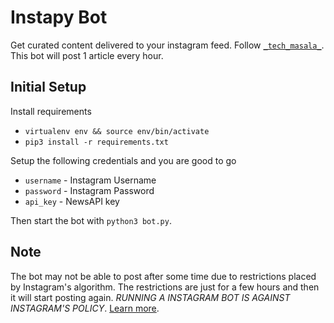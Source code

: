 # Instapy Bot
Get curated content delivered to your instagram feed. Follow [`_tech_masala_`](https://www.instagram.com/_tech_masala_/).
This bot will post 1 article every hour. 
## Initial Setup
Install requirements
- `virtualenv env && source env/bin/activate`
- `pip3 install -r requirements.txt`

Setup the following credentials and you are good to go
- `username` - Instagram Username
- `password` - Instagram Password
- `api_key` - NewsAPI key

Then start the bot with `python3 bot.py`.

## Note
The bot may not be able to post after some time due to restrictions placed by Instagram's algorithm. The restrictions are just for a few hours and then it will start posting again. _RUNNING A INSTAGRAM BOT IS AGAINST INSTAGRAM'S POLICY_. [Learn more](https://developers.facebook.com/terms#compliancereviewrightsandsuspensionandterminationoftheseterms).